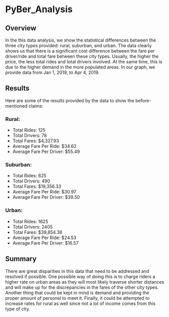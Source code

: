 # PyBer_Analysis

## Overview
In the this data analysis, we show the statistical differences between the three city types provided: rural, suburban, and urban. The data clearly shows us that there is a significant cost difference between the fare per driver/ride and total fare between these city types. Usually, the higher the price, the less total rides and total drivers involved. At the same time, this is due to the higher demand in the more populated areas. In our graph, we provide data from Jan 1, 2019, to Apr 4, 2019.

## Results
Here are some of the results provided by the data to show the before-mentioned claims:

### Rural:
* Total Rides: 125
* Total Drivers: 78
* Total Fares: $4,327.93
* Average Fare Per Ride: $34.62
* Average Fare Per Driver: $55.49

### Suburban:
* Total Rides: 625
* Total Drivers: 490
* Total Fares: $19,356.33
* Average Fare Per Ride: $30.97
* Average Fare Per Driver: $39.50

### Urban:
* Total Rides: 1625
* Total Drivers: 2405
* Total Fares: $39,854.38
* Average Fare Per Ride: $24.53
* Average Fare Per Driver: $16.57

## Summary
There are great disparities in this data that need to be addressed and resolved if possible. One possible way of doing this is to charge riders a higher rate on urban areas as they will most likely traverse shorter distances and will make up for the discrepancies in the fares of the other city types. Another thing that could be kept in mind is demand and providing the proper amount of personel to meet it. Finally, it could be attempted to increase rates for rural as well since not a lot of income comes from this type of city. 


